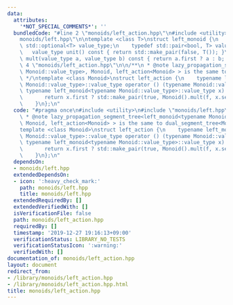 ```yaml
---
data:
  attributes:
    '*NOT_SPECIAL_COMMENTS*': ''
  bundledCode: "#line 2 \"monoids/left_action.hpp\"\n#include <utility>\n#line 3 \"\
    monoids/left.hpp\"\n\ntemplate <class T>\nstruct left_monoid {\n    // typedef\
    \ std::optional<T> value_type;\n    typedef std::pair<bool, T> value_type;\n \
    \   value_type unit() const { return std::make_pair(false, T()); }\n    value_type\
    \ mult(value_type a, value_type b) const { return a.first ? a : b; }\n};\n#line\
    \ 4 \"monoids/left_action.hpp\"\n\n/**\n * @note lazy_propagation_segment_tree<left_monoid<typename\
    \ Monoid::value_type>, Monoid, left_action<Monoid> > is the same to dual_segment_tree<Monoid>\n\
    \ */\ntemplate <class Monoid>\nstruct left_action {\n    typename left_monoid<typename\
    \ Monoid::value_type>::value_type operator () (typename Monoid::value_type f,\
    \ typename left_monoid<typename Monoid::value_type>::value_type x) const {\n \
    \       return x.first ? std::make_pair(true, Monoid().mult(f, x.second)) : x;\n\
    \    }\n};\n"
  code: "#pragma once\n#include <utility>\n#include \"monoids/left.hpp\"\n\n/**\n\
    \ * @note lazy_propagation_segment_tree<left_monoid<typename Monoid::value_type>,\
    \ Monoid, left_action<Monoid> > is the same to dual_segment_tree<Monoid>\n */\n\
    template <class Monoid>\nstruct left_action {\n    typename left_monoid<typename\
    \ Monoid::value_type>::value_type operator () (typename Monoid::value_type f,\
    \ typename left_monoid<typename Monoid::value_type>::value_type x) const {\n \
    \       return x.first ? std::make_pair(true, Monoid().mult(f, x.second)) : x;\n\
    \    }\n};\n"
  dependsOn:
  - monoids/left.hpp
  extendedDependsOn:
  - icon: ':heavy_check_mark:'
    path: monoids/left.hpp
    title: monoids/left.hpp
  extendedRequiredBy: []
  extendedVerifiedWith: []
  isVerificationFile: false
  path: monoids/left_action.hpp
  requiredBy: []
  timestamp: '2019-12-27 19:16:13+09:00'
  verificationStatus: LIBRARY_NO_TESTS
  verificationStatusIcon: ':warning:'
  verifiedWith: []
documentation_of: monoids/left_action.hpp
layout: document
redirect_from:
- /library/monoids/left_action.hpp
- /library/monoids/left_action.hpp.html
title: monoids/left_action.hpp
---
```

